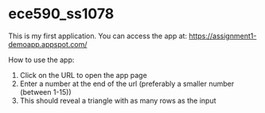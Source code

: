 # ece590_ss1078
This is my first application. You can access the app at: https://assignment1-demoapp.appspot.com/

How to use the app:
1. Click on the URL to open the app page
2. Enter a number at the end of the url (preferably a smaller number (between 1-15))
3. This should reveal a triangle with as many rows as the input
